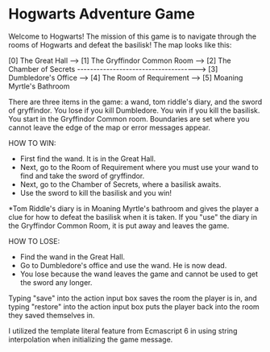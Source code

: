 # Hogwarts Adventure Game

Welcome to Hogwarts! The mission of this game is to navigate through the rooms of Hogwarts and defeat the basilisk!
The map looks like this:

[0] The Great Hall --> [1] The Gryffindor Common Room --> [2] The Chamber of Secrets ------------------------------------->
[3] Dumbledore's Office --> [4] The Room of Requirement --> [5] Moaning Myrtle's Bathroom

There are three items in the game: a wand, tom riddle's diary, and the sword of gryffindor.
You lose if you kill Dumbledore.
You win if you kill the basilisk.
You start in the Gryffindor Common room.
Boundaries are set where you cannot leave the edge of the map or error messages appear.

HOW TO WIN:
- First find the wand. It is in the Great Hall.
- Next, go to the Room of Requirement where you must use your wand to find and take the sword of gryffindor.
- Next, go to the Chamber of Secrets, where a basilisk awaits.
- Use the sword to kill the basilisk and you win!

*Tom Riddle's diary is in Moaning Myrtle's bathroom and gives the player a clue for how to defeat the basilisk when it is taken.
If you "use" the diary in the Gryffindor Common Room, it is put away and leaves the game.

HOW TO LOSE:
- Find the wand in the Great Hall.
- Go to Dumbledore's office and use the wand. He is now dead.
- You lose because the wand leaves the game and cannot be used to get the sword any longer.

Typing "save" into the action input box saves the room the player is in, and typing "restore" into the action input box puts the player back into the room they saved themselves in.

I utilized the template literal feature from Ecmascript 6 in using string interpolation when initializing the game message.
